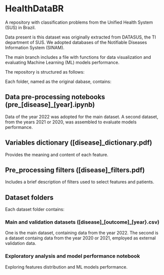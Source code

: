 # HealthDataBR
A repository with classification problems from the Unified Health System (SUS) in Brazil.

Data present is this dataset was originally extracted from DATASUS, the TI department of SUS. We adopted databases of the Notifiable Diseases Information System (SINAM). 

The main branch includes a file with functions for data visualization and evaluating Machine Learning (ML) models performance.

The repository is structured as follows:

Each folder, named as the original dabase, contains: 

## Data pre-processing notebooks (pre_[disease]_[year].ipynb)

Data of the year 2022 was adopted for the main dataset. A second dataset, from the years 2021 or 2020, was assembled to evaluate models performance. 

## Variables dictionary ([disease]_dictionary.pdf)

Provides the meaning and content of each feature.

## Pre_processing filters ([disease]_filters.pdf)

Includes a brief description of filters used to select features and patients.

## Dataset folders

Each dataset folder contains: 

### Main and validation datasets ([disease]\_[outcome]\_[year}.csv)

One is the main dataset, containing data from the year 2022. The second is a dataset containg data from the year 2020 or 2021, employed as external validation data. 

### Exploratory analysis and model performance notebook

Exploring features distribution and ML models performance. 
